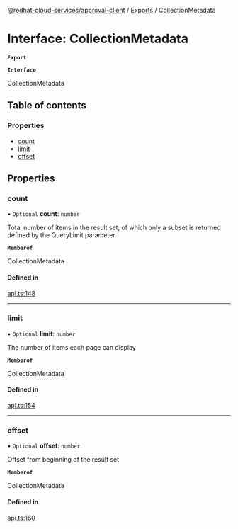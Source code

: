 [@redhat-cloud-services/approval-client](../README.md) / [Exports](../modules.md) / CollectionMetadata

# Interface: CollectionMetadata

**`Export`**

**`Interface`**

CollectionMetadata

## Table of contents

### Properties

- [count](CollectionMetadata.md#count)
- [limit](CollectionMetadata.md#limit)
- [offset](CollectionMetadata.md#offset)

## Properties

### count

• `Optional` **count**: `number`

Total number of items in the result set, of which only a subset is returned defined by the QueryLimit parameter

**`Memberof`**

CollectionMetadata

#### Defined in

[api.ts:148](https://github.com/mkholjuraev/javascript-clients/blob/master/packages/approval/api.ts#L148)

___

### limit

• `Optional` **limit**: `number`

The number of items each page can display

**`Memberof`**

CollectionMetadata

#### Defined in

[api.ts:154](https://github.com/mkholjuraev/javascript-clients/blob/master/packages/approval/api.ts#L154)

___

### offset

• `Optional` **offset**: `number`

Offset from beginning of the result set

**`Memberof`**

CollectionMetadata

#### Defined in

[api.ts:160](https://github.com/mkholjuraev/javascript-clients/blob/master/packages/approval/api.ts#L160)
